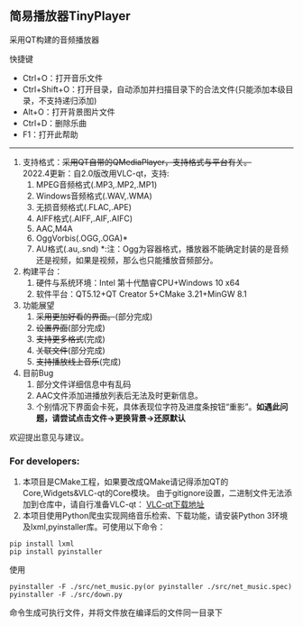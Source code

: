 ## 简易播放器TinyPlayer
采用QT构建的音频播放器

快捷键
+ Ctrl+O：打开音乐文件
+ Ctrl+Shift+O：打开目录，自动添加并扫描目录下的合法文件(只能添加本级目录，不支持递归添加)
+ Alt+O：打开背景图片文件
+ Ctrl+D：删除乐曲
+ F1：打开此帮助
<hr>

1. 支持格式：~~采用QT自带的QMediaPlayer，支持格式与平台有关。~~<br>
2022.4更新：自2.0版改用VLC-qt，支持:
   1. MPEG音频格式(.MP3,.MP2,.MP1)
   2. Windows音频格式(.WAV,.WMA)
   3. 无损音频格式(.FLAC,.APE)
   4. AIFF格式(.AIFF,.AIF,.AIFC)
   5. AAC,M4A
   6. OggVorbis(.OGG,.OGA)*
   7. AU格式(.au,.snd)
*:注：Ogg为容器格式，播放器不能确定封装的是音频还是视频，如果是视频，那么也只能播放音频部分。
2. 构建平台：
   1. 硬件与系统环境：Intel 第十代酷睿CPU+Windows 10 x64
   2. 软件平台：QT5.12+QT Creator 5+CMake 3.21+MinGW 8.1
3. 功能展望
   1. ~~采用更加好看的界面。~~(部分完成)
   2. ~~设置界面~~(部分完成)
   3. ~~支持更多格式~~(完成)
   4. ~~关联文件~~(部分完成)
   5. ~~支持播放线上音乐~~(完成)
4. 目前Bug
   1. 部分文件详细信息中有乱码
   2. AAC文件添加进播放列表后无法及时更新信息。
   3. 个别情况下界面会卡死，具体表现位字符及进度条按钮“重影”。**如遇此问题，请尝试点击文件->更换背景->还原默认**

欢迎提出意见与建议。

### For developers:
1. 本项目是CMake工程，如果要改成QMake请记得添加QT的Core,Widgets&VLC-qt的Core模块。
由于gitignore设置，二进制文件无法添加到仓库中，请自行准备VLC-qt：
[VLC-qt下载地址](https://vlc-qt.tano.si/#download)
2. 本项目使用Python爬虫实现网络音乐检索、下载功能，请安装Python 3环境及lxml,pyinstaller库。可使用以下命令：
```
pip install lxml
pip install pyinstaller
```
使用 
```
pyinstaller -F ./src/net_music.py(or pyinstaller ./src/net_music.spec)
pyinstaller -F ./src/down.py
```
命令生成可执行文件，并将文件放在编译后的文件同一目录下